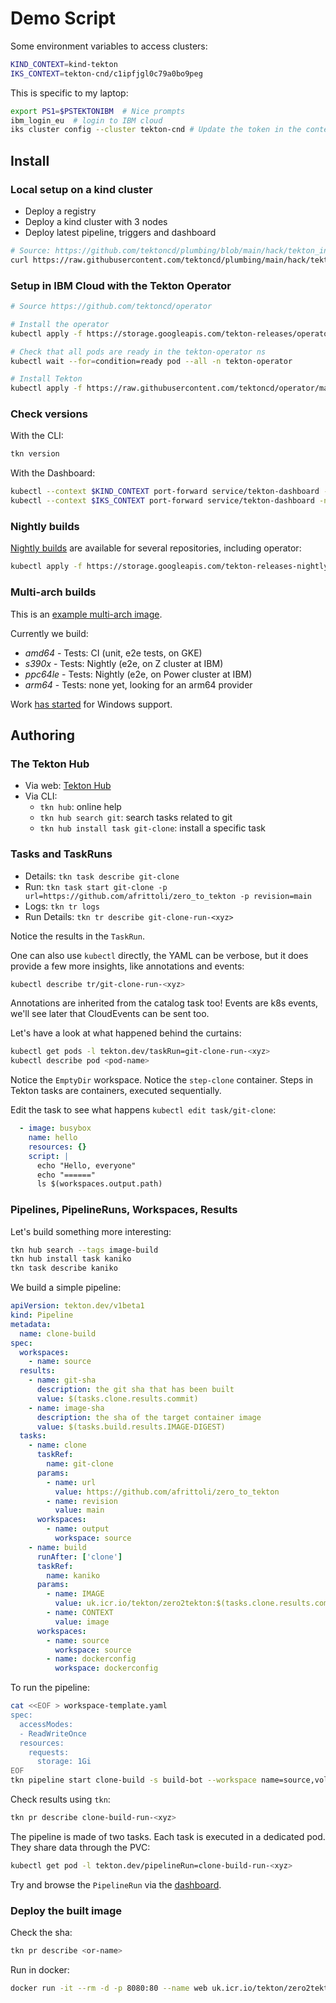 # Demo Script

Some environment variables to access clusters:

```sh
KIND_CONTEXT=kind-tekton
IKS_CONTEXT=tekton-cnd/c1ipfjgl0c79a0bo9peg
```

This is specific to my laptop:

```sh
export PS1=$PSTEKTONIBM  # Nice prompts
ibm_login_eu  # login to IBM cloud
iks cluster config --cluster tekton-cnd # Update the token in the context
```

## Install

### Local setup on a kind cluster

- Deploy a registry
- Deploy a kind cluster with 3 nodes
- Deploy latest pipeline, triggers and dashboard

```sh
# Source: https://github.com/tektoncd/plumbing/blob/main/hack/tekton_in_kind.sh
curl https://raw.githubusercontent.com/tektoncd/plumbing/main/hack/tekton_in_kind.sh | bash -s
```

### Setup in IBM Cloud with the Tekton Operator

```sh
# Source https://github.com/tektoncd/operator

# Install the operator
kubectl apply -f https://storage.googleapis.com/tekton-releases/operator/latest/release.yaml

# Check that all pods are ready in the tekton-operator ns
kubectl wait --for=condition=ready pod --all -n tekton-operator

# Install Tekton
kubectl apply -f https://raw.githubusercontent.com/tektoncd/operator/main/config/crs/kubernetes/config/all/operator_v1alpha1_config_cr.yaml
```

### Check versions

With the CLI:

```sh
tkn version
```

With the Dashboard:

```sh
kubectl --context $KIND_CONTEXT port-forward service/tekton-dashboard -n tekton-pipelines 9197:9097 &
kubectl --context $IKS_CONTEXT port-forward service/tekton-dashboard -n tekton-pipelines 9297:9097 &
```

### Nightly builds

[Nightly builds](https://console.cloud.google.com/storage/browser/tekton-releases-nightly;tab=objects?forceOnBucketsSortingFiltering=false&project=tekton-nightly&prefix=&forceOnObjectsSortingFiltering=false) are available for several repositories, including operator:

```sh
kubectl apply -f https://storage.googleapis.com/tekton-releases-nightly/operator/latest/release.yaml
```

### Multi-arch builds

This is an [example multi-arch image](https://console.cloud.google.com/gcr/images/tekton-nightly/GLOBAL/github.com/tektoncd/pipeline/cmd/controller@sha256:d85d7bb446d407640a1ddf97014e94656098e8d08ce30c5e23e6005ea660730c/details?tab=info&project=tekton-nightly).

Currently we build:

- _amd64_ - Tests: CI (unit, e2e tests, on GKE)
- _s390x_ - Tests: Nightly (e2e, on Z cluster at IBM)
- _ppc64le_ - Tests: Nightly (e2e, on Power cluster at IBM)
- _arm64_ - Tests: none yet, looking for an arm64 provider

Work [has started](https://github.com/tektoncd/community/pull/383) for Windows support.

## Authoring

### The Tekton Hub

- Via web: [Tekton Hub](https://hub.tekton.dev)
- Via CLI:
  - `tkn hub`: online help
  - `tkn hub search git`: search tasks related to git
  - `tkn hub install task git-clone`: install a specific task

### Tasks and TaskRuns

- Details: `tkn task describe git-clone`
- Run: `tkn task start git-clone -p url=https://github.com/afrittoli/zero_to_tekton -p revision=main`
- Logs: `tkn tr logs`
- Run Details: `tkn tr describe git-clone-run-<xyz>`

Notice the results in the `TaskRun`.

One can also use `kubectl` directly, the YAML can be verbose, but it does provide a few more insights, like annotations and events:

```sh
kubectl describe tr/git-clone-run-<xyz>
```

Annotations are inherited from the catalog task too!
Events are k8s events, we'll see later that CloudEvents can be sent too.

Let's have a look at what happened behind the curtains:

```sh
kubectl get pods -l tekton.dev/taskRun=git-clone-run-<xyz>
kubectl describe pod <pod-name>
```

Notice the `EmptyDir` workspace.
Notice the `step-clone` container. Steps in Tekton tasks are containers, executed sequentially.

Edit the task to see what happens `kubectl edit task/git-clone`:

```yaml
  - image: busybox
    name: hello
    resources: {}
    script: |
      echo "Hello, everyone"
      echo "======"
      ls $(workspaces.output.path)
```

### Pipelines, PipelineRuns, Workspaces, Results

Let's build something more interesting:

```sh
tkn hub search --tags image-build
tkn hub install task kaniko
tkn task describe kaniko
```

We build a simple pipeline:

```yaml
apiVersion: tekton.dev/v1beta1
kind: Pipeline
metadata:
  name: clone-build
spec:
  workspaces:
    - name: source
  results:
    - name: git-sha
      description: the git sha that has been built
      value: $(tasks.clone.results.commit)
    - name: image-sha
      description: the sha of the target container image
      value: $(tasks.build.results.IMAGE-DIGEST)
  tasks:
    - name: clone
      taskRef:
        name: git-clone
      params:
        - name: url
          value: https://github.com/afrittoli/zero_to_tekton
        - name: revision
          value: main
      workspaces:
        - name: output
          workspace: source
    - name: build
      runAfter: ['clone']
      taskRef:
        name: kaniko
      params:
        - name: IMAGE
          value: uk.icr.io/tekton/zero2tekton:$(tasks.clone.results.commit)
        - name: CONTEXT
          value: image
      workspaces:
        - name: source
          workspace: source
        - name: dockerconfig
          workspace: dockerconfig
```

To run the pipeline:

```sh
cat <<EOF > workspace-template.yaml
spec:
  accessModes:
  - ReadWriteOnce
  resources:
    requests:
      storage: 1Gi
EOF
tkn pipeline start clone-build -s build-bot --workspace name=source,volumeClaimTemplateFile=workspace-template.yaml
```

Check results using `tkn`:

```sh
tkn pr describe clone-build-run-<xyz>
```

The pipeline is made of two tasks. Each task is executed in a dedicated
pod. They share data through the PVC:

```sh
kubectl get pod -l tekton.dev/pipelineRun=clone-build-run-<xyz>
```

Try and browse the `PipelineRun` via the [dashboard](http://localhost:9197/#/namespaces/default/pipelineruns/).

### Deploy the built image

Check the sha:

```sh
tkn pr describe <or-name>
```

Run in docker:

```sh
docker run -it --rm -d -p 8080:80 --name web uk.icr.io/tekton/zero2tekton@sha256:<from results>
```


